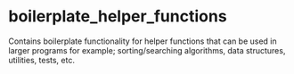 # boilerplate_helper_functions
Contains boilerplate functionality for helper functions that can be used in larger programs for example; sorting/searching algorithms, data structures, utilities, tests, etc.
